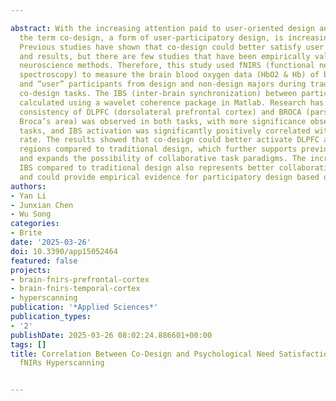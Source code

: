 ---
abstract: With the increasing attention paid to user-oriented design and services,
  the term co-design, a form of user-participatory design, is increasingly mentioned.
  Previous studies have shown that co-design could better satisfy user needs in process
  and results, but there are few studies that have been empirically validated through
  neuroscience methods. Therefore, this study used fNIRS (functional near-infrared
  spectroscopy) to measure the brain blood oxygen data (HbO2 & Hb) of both “designer”
  and “user” participants from design and non-design majors during traditional and
  co-design tasks. The IBS (inter-brain synchronization) between participants was
  calculated using a wavelet coherence package in Matlab. Research has found significant
  consistency of DLPFC (dorsolateral prefrontal cortex) and BROCA (pars triangularis
  Broca’s area) was observed in both tasks, with more significance observed in co-design
  tasks, and IBS activation was significantly positively correlated with need satisfaction
  rate. The results showed that co-design could better activate DLPFC and BROCA brain
  regions compared to traditional design, which further supports previous research
  and expands the possibility of collaborative task paradigms. The increase in co-design
  IBS compared to traditional design also represents better collaborative performance,
  and could provide empirical evidence for participatory design based on neuroimaging.
authors:
- Yan Li
- Junxian Chen
- Wu Song
categories:
- Brite
date: '2025-03-26'
doi: 10.3390/app15052464
featured: false
projects:
- brain-fnirs-prefrontal-cortex
- brain-fnirs-temporal-cortex
- hyperscanning
publication: '*Applied Sciences*'
publication_types:
- '2'
publishDate: 2025-03-26 08:02:24.886601+00:00
tags: []
title: Correlation Between Co-Design and Psychological Need Satisfaction Based on
  fNIRs Hyperscanning

---
